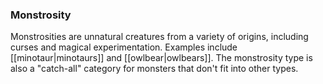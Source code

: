 ### Monstrosity

Monstrosities are unnatural creatures from a variety of origins, including curses and magical experimentation. Examples include [[minotaur|minotaurs]] and [[owlbear|owlbears]]. The monstrosity type is also a "catch-all" category for monsters that don't fit into other types.